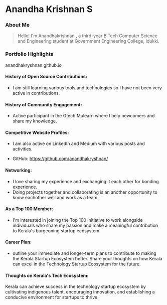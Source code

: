# Anandha Krishnan S

### About Me

> Hello! I'm Anandhakrishnan , a third-year B.Tech Computer Science and Engineering student at Government Engineering College, Idukki.

### Portfolio Highlights

anandhakryshnan.github.io

#### History of Open Source Contributions:

- I am still learning various tools and technologies so I have not been very active in contributions.

#### History of Community Engagement:

- Active participant in the Gtech Mulearn where I help newcomers and share my knowledge.


#### Competitive Website Profiles:

- I am also active on LinkedIn and Medium with various posts and activities.

- GitHub: https://github.com/anandhakryshnan/


#### Networking:

- I love sharing my experience and exchanging it each other for bonding experience.
- Doing projects together and collaborating is an another opportunity to know eachother well and work as a team.

#### As a Top 100 Member:

- I'm interested in joining the Top 100 initiative to work alongside individuals who share my passion and make a meaningful contribution to Kerala's burgeoning startup ecosystem.
#### Career Plan:

- outline your immediate and longer-term plans to contribute to making the Kerala Startup Ecosystem better. Share your thoughts on how Kerala can excel in the Technology Startup Ecosystem for the future.

#### Thoughts on Kerala's Tech Ecosystem:

Kerala can achieve success in the technology startup ecosystem by cultivating indigenous talent, encouraging innovation, and establishing a conducive environment for startups to thrive.
